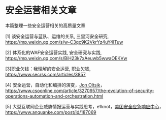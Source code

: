 # 安全运营相关文章

本篇整理一些安全运营相关的高质量文章

\[1] 谈安全运营与蓝队、运维的关系,  三里河安全研究, https://mp.weixin.qq.com/s/w-C3qc9K2VkrYz4uY4lTuw

\[2] 体系化的WAF安全运营实践,  安全研究与实践, https://mp.weixin.qq.com/s/BiH23k7xAeuwb5wwaOEKVw

\[3]职业欠钱：我理解的安全运营, 职业欠钱, https://www.secrss.com/articles/3857

\[4] 安全运营，自动化和编排的演变，[Jon Oltsik](https://www.csoonline.com/author/Jon-Oltsik/)，https://www.csoonline.com/article/3270957/the-evolution-of-security-operations-automation-and-orchestration.html

\[5] 大型互联网企业威胁情报运营与实践思考，e1knot，[美团安全应急响应中心](https://www.anquanke.com/member/128484)，https://www.anquanke.com/post/id/187069

